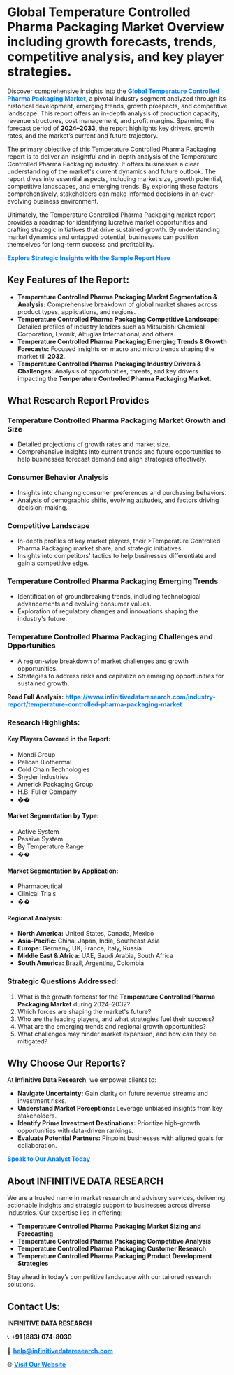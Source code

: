 <h1>Global Temperature Controlled Pharma Packaging Market Overview including growth forecasts, trends, competitive analysis, and key player strategies.</h1>
<p>
Discover comprehensive insights into the 
<a href="https://www.infinitivedataresearch.com/industry-report/temperature-controlled-pharma-packaging-market" rel="dofollow" style="color: #007BFF; text-decoration: none;"><strong>Global Temperature Controlled Pharma Packaging Market</strong></a>, a pivotal industry segment analyzed through its historical development, emerging trends, growth prospects, and competitive landscape. This report offers an in-depth analysis of production capacity, revenue structures, cost management, and profit margins. Spanning the forecast period of <strong>2024–2033</strong>, the report highlights key drivers, growth rates, and the market’s current and future trajectory.
</p>
<p>
The primary objective of this Temperature Controlled Pharma Packaging report is to deliver an insightful and in-depth analysis of the Temperature Controlled Pharma Packaging industry. It offers businesses a clear understanding of the market's current dynamics and future outlook. The report dives into essential aspects, including market size, growth potential, competitive landscapes, and emerging trends. By exploring these factors comprehensively, stakeholders can make informed decisions in an ever-evolving business environment.
</p>
<p>
Ultimately, the Temperature Controlled Pharma Packaging market report provides a roadmap for identifying lucrative market opportunities and crafting strategic initiatives that drive sustained growth. By understanding market dynamics and untapped potential, businesses can position themselves for long-term success and profitability.
</p>
<p>
<a href="https://www.infinitivedataresearch.com/request-sample/reportId=108276" style="color: #007BFF; text-decoration: none;"><strong>Explore Strategic Insights with the Sample Report Here</strong></a>
</p>

<h2>Key Features of the Report:</h2>
<ul>
<li><strong>Temperature Controlled Pharma Packaging Market Segmentation & Analysis:</strong> Comprehensive breakdown of global market shares across product types, applications, and regions.</li>
<li><strong>Temperature Controlled Pharma Packaging Competitive Landscape:</strong> Detailed profiles of industry leaders such as Mitsubishi Chemical Corporation, Evonik, Altuglas International, and others.</li>
<li><strong>Temperature Controlled Pharma Packaging Emerging Trends & Growth Forecasts:</strong> Focused insights on macro and micro trends shaping the market till <strong>2032</strong>.</li>
<li><strong>Temperature Controlled Pharma Packaging Industry Drivers & Challenges:</strong> Analysis of opportunities, threats, and key drivers impacting the <strong>Temperature Controlled Pharma Packaging Market</strong>.</li>
</ul>

<h2>What Research Report Provides</h2>
<h3>Temperature Controlled Pharma Packaging Market Growth and Size</h3>
<ul>
<li>Detailed projections of growth rates and market size.</li>
<li>Comprehensive insights into current trends and future opportunities to help businesses forecast demand and align strategies effectively.</li>
</ul>

<h3>Consumer Behavior Analysis</h3>
<ul>
<li>Insights into changing consumer preferences and purchasing behaviors.</li>
<li>Analysis of demographic shifts, evolving attitudes, and factors driving decision-making.</li>
</ul>

<h3>Competitive Landscape</h3>
<ul>
<li>In-depth profiles of key market players, their >Temperature Controlled Pharma Packaging market share, and strategic initiatives.</li>
<li>Insights into competitors' tactics to help businesses differentiate and gain a competitive edge.</li>
</ul>

<h3>Temperature Controlled Pharma Packaging Emerging Trends</h3>
<ul>
<li>Identification of groundbreaking trends, including technological advancements and evolving consumer values.</li>
<li>Exploration of regulatory changes and innovations shaping the industry's future.</li>
</ul>

<h3>Temperature Controlled Pharma Packaging Challenges and Opportunities</h3>
<ul>
<li>A region-wise breakdown of market challenges and growth opportunities.</li>
<li>Strategies to address risks and capitalize on emerging opportunities for sustained growth.</li>
</ul>
<p><strong>Read Full Analysis:</strong> <a href="https://www.infinitivedataresearch.com/industry-report/temperature-controlled-pharma-packaging-market" rel="dofollow" style="color: #007BFF; text-decoration: none;"><strong>https://www.infinitivedataresearch.com/industry-report/temperature-controlled-pharma-packaging-market</strong></a></p>
<h3>Research Highlights:</h3>
<h4>Key Players Covered in the Report:</h4>
<ul><li>Mondi Group</li><li>Pelican Biothermal</li><li>Cold Chain Technologies</li><li>Snyder Industries</li><li>Americk Packaging Group</li><li>H.B. Fuller Company</li><li>��</li></ul>
<h4>Market Segmentation by Type:</h4>
<ul><li>Active System</li><li>Passive System</li><li>By Temperature Range</li><li>��</li></ul>
<h4>Market Segmentation by Application:</h4>
<ul><li>Pharmaceutical</li><li>Clinical Trials</li><li>��</li></ul>

<h4>Regional Analysis:</h4>
<ul>
<li><strong>North America:</strong> United States, Canada, Mexico</li>
<li><strong>Asia-Pacific:</strong> China, Japan, India, Southeast Asia</li>
<li><strong>Europe:</strong> Germany, UK, France, Italy, Russia</li>
<li><strong>Middle East & Africa:</strong> UAE, Saudi Arabia, South Africa</li>
<li><strong>South America:</strong> Brazil, Argentina, Colombia</li>
</ul>

<h3>Strategic Questions Addressed:</h3>
<ol>
<li>What is the growth forecast for the <strong>Temperature Controlled Pharma Packaging Market</strong> during 2024–2032?</li>
<li>Which forces are shaping the market's future?</li>
<li>Who are the leading players, and what strategies fuel their success?</li>
<li>What are the emerging trends and regional growth opportunities?</li>
<li>What challenges may hinder market expansion, and how can they be mitigated?</li>
</ol>

<h2>Why Choose Our Reports?</h2>
<p>At <strong>Infinitive Data Research</strong>, we empower clients to:</p>
<ul>
<li><strong>Navigate Uncertainty:</strong> Gain clarity on future revenue streams and investment risks.</li>
<li><strong>Understand Market Perceptions:</strong> Leverage unbiased insights from key stakeholders.</li>
<li><strong>Identify Prime Investment Destinations:</strong> Prioritize high-growth opportunities with data-driven rankings.</li>
<li><strong>Evaluate Potential Partners:</strong> Pinpoint businesses with aligned goals for collaboration.</li>
</ul>
<p><a href="https://www.infinitivedataresearch.com/industry-report/temperature-controlled-pharma-packaging-market" rel="dofollow" style="color: #007BFF; text-decoration: none;"><strong>Speak to Our Analyst Today</strong></a></p>

<h2>About INFINITIVE DATA RESEARCH</h2>
<p>We are a trusted name in market research and advisory services, delivering actionable insights and strategic support to businesses across diverse industries. Our expertise lies in offering:</p>
<ul>
<li><strong>Temperature Controlled Pharma Packaging Market Sizing and Forecasting</strong></li>
<li><strong>Temperature Controlled Pharma Packaging Competitive Analysis</strong></li>
<li><strong>Temperature Controlled Pharma Packaging Customer Research</strong></li>
<li><strong>Temperature Controlled Pharma Packaging Product Development Strategies</strong></li>
</ul>
<p>Stay ahead in today’s competitive landscape with our tailored research solutions.</p>

<h2>Contact Us:</h2>
<p><strong>INFINITIVE DATA RESEARCH</strong></p>
<p>📞 <strong>+91 (883) 074-8030</strong></p>
<p>📧 <strong><a href="mailto:help@infinitivedataresearch.com" style="color: #007BFF;">help@infinitivedataresearch.com</a></strong></p>
<p>🌐 <strong><a href="https://www.infinitivedataresearch.com" rel="dofollow" style="color: #007BFF;">Visit Our Website</a></strong></p>